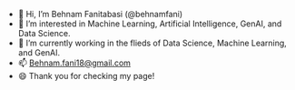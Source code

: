 - 👋 Hi, I’m Behnam Fanitabasi (@behnamfani)
- 👀 I’m interested in Machine Learning, Artificial Intelligence, GenAI, and Data Science.
- 🌱 I’m currently working in the flieds of Data Science, Machine Learning, and GenAI.
- 📫 Behnam.fani18@gmail.com
- 😄 Thank you for checking my page!

<!---
behnamfani/behnamfani is a ✨ special ✨ repository because its `README.md` (this file) appears on your GitHub profile.
You can click the Preview link to take a look at your changes.
--->
